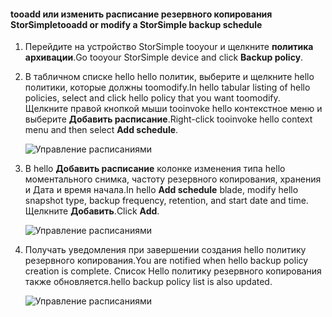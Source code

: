 
<!--author=alkohli last changed: 01/02/17-->

#### <a name="tooadd-or-modify-a-storsimple-backup-schedule"></a><span data-ttu-id="44178-101">tooadd или изменить расписание резервного копирования StorSimple</span><span class="sxs-lookup"><span data-stu-id="44178-101">tooadd or modify a StorSimple backup schedule</span></span>

1. <span data-ttu-id="44178-102">Перейдите на устройство StorSimple tooyour и щелкните **политика архивации**.</span><span class="sxs-lookup"><span data-stu-id="44178-102">Go tooyour StorSimple device and click **Backup policy**.</span></span>

2. <span data-ttu-id="44178-103">В табличном списке hello hello политик, выберите и щелкните hello политики, которые должны toomodify.</span><span class="sxs-lookup"><span data-stu-id="44178-103">In hello tabular listing of hello policies, select and click hello policy that you want toomodify.</span></span> <span data-ttu-id="44178-104">Щелкните правой кнопкой мыши tooinvoke hello контекстное меню и выберите **Добавить расписание**.</span><span class="sxs-lookup"><span data-stu-id="44178-104">Right-click tooinvoke hello context menu and then select **Add schedule**.</span></span>

    ![Управление расписаниями](./media/storsimple-8000-add-modify-backup-schedule-u2/addschedule1.png)

3. <span data-ttu-id="44178-106">В hello **Добавить расписание** колонке изменения типа hello моментального снимка, частоту резервного копирования, хранения и Дата и время начала.</span><span class="sxs-lookup"><span data-stu-id="44178-106">In hello **Add schedule** blade, modify hello snapshot type, backup frequency, retention, and start date and time.</span></span> <span data-ttu-id="44178-107">Щелкните **Добавить**.</span><span class="sxs-lookup"><span data-stu-id="44178-107">Click **Add**.</span></span>

    ![Управление расписаниями](./media/storsimple-8000-add-modify-backup-schedule-u2/addschedule5.png)

4. <span data-ttu-id="44178-109">Получать уведомления при завершении создания hello политику резервного копирования.</span><span class="sxs-lookup"><span data-stu-id="44178-109">You are notified when hello backup policy creation is complete.</span></span> <span data-ttu-id="44178-110">Список Hello политику резервного копирования также обновляется.</span><span class="sxs-lookup"><span data-stu-id="44178-110">hello backup policy list is also updated.</span></span>

    ![Управление расписаниями](./media/storsimple-8000-add-modify-backup-schedule-u2/addschedule4.png)

